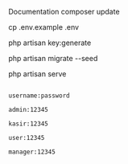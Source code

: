 Documentation
composer update

cp .env.example .env

php artisan key:generate

php artisan migrate --seed

php artisan serve
```

username:password

admin:12345

kasir:12345

user:12345

manager:12345